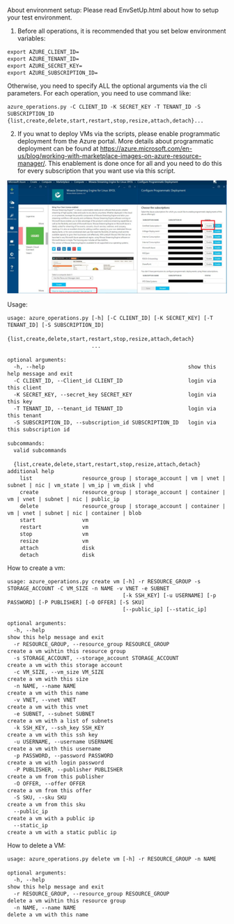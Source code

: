 About environment setup: Please read EnvSetUp.html about how to setup your test environment.

1. Before all operations, it is recommended that you set below environment variables:

```Shell
export AZURE_CLIENT_ID=
export AZURE_TENANT_ID=
export AZURE_SECRET_KEY=
export AZURE_SUBSCRIPTION_ID=
```

Otherwise, you need to specify ALL the optional arguments via the cli parameters. For each operation, you need to use command like:

```Shell
azure_operations.py -C CLIENT_ID -K SECRET_KEY -T TENANT_ID -S SUBSCRIPTION_ID {list,create,delete,start,restart,stop,resize,attach,detach}...
```

2. If  you wnat to deploy VMs via the scripts, please enable programmatic deployment from the Azure portal. More details about programmatic deployment can be found at https://azure.microsoft.com/en-us/blog/working-with-marketplace-images-on-azure-resource-manager/. This enablement is done once for all and you need to do this for every subscription that you want use via this script.

![image](https://github.com/songyangeric/azure/raw/master/programmatic_deployment.png)

Usage:
```Shell
usage: azure_operations.py [-h] [-C CLIENT_ID] [-K SECRET_KEY] [-T TENANT_ID] [-S SUBSCRIPTION_ID]     
                           {list,create,delete,start,restart,stop,resize,attach,detach}
                           ...

optional arguments:
  -h, --help                                              show this help message and exit
  -C CLIENT_ID, --Client_id CLIENT_ID                     login via this client
  -K SECRET_KEY, --secret_key SECRET_KEY                  login via this key
  -T TENANT_ID, --tenant_id TENANT_ID                     login via this tenant
  -S SUBSCRIPTION_ID, --subscription_id SUBSCRIPTION_ID   login via this subscription id

subcommands:
  valid subcommands

  {list,create,delete,start,restart,stop,resize,attach,detach}     additional help
    list                resource_group | storage_account | vm | vnet | subnet | nic | vm_state | vm_ip | vm_disk | vhd
    create              resource_group | storage_account | container | vm | vnet | subnet | nic | public_ip
    delete              resource_group | storage_account | container | vm | vnet | subnet | nic | container | blob
    start               vm
    restart             vm
    stop                vm
    resize              vm
    attach              disk
    detach              disk
```
How to create a vm:
```Shell
usage: azure_operations.py create vm [-h] -r RESOURCE_GROUP -s STORAGE_ACCOUNT -C VM_SIZE -n NAME -v VNET -e SUBNET
                                     [-k SSH_KEY] [-u USERNAME] [-p PASSWORD] [-P PUBLISHER] [-O OFFER] [-S SKU]
                                     [--public_ip] [--static_ip]

optional arguments:
  -h, --help                                                           show this help message and exit
  -r RESOURCE_GROUP, --resource_group RESOURCE_GROUP                   create a vm wihtin this resource group
  -s STORAGE_ACCOUNT, --storage_account STORAGE_ACCOUNT                create a vm with this storage account
  -c VM_SIZE, --vm_size VM_SIZE                                        create a vm with this size
  -n NAME, --name NAME                                                 create a vm with this name
  -v VNET, --vnet VNET                                                 create a vm with this vnet
  -e SUBNET, --subnet SUBNET                                           create a vm with a list of subnets
  -k SSH_KEY, --ssh_key SSH_KEY                                        create a vm with this ssh key
  -u USERNAME, --username USERNAME                                     create a vm with this username
  -p PASSWORD, --password PASSWORD                                     create a vm with login password
  -P PUBLISHER, --publisher PUBLISHER                                  create a vm from this publisher
  -O OFFER, --offer OFFER                                              create a vm from this offer
  -S SKU, --sku SKU                                                    create a vm from this sku
  --public_ip                                                          create a vm with a public ip
  --static_ip                                                          create a vm with a static public ip
```

How to delete a VM:
```Shell
usage: azure_operations.py delete vm [-h] -r RESOURCE_GROUP -n NAME

optional arguments:
  -h, --help                                                            show this help message and exit             
  -r RESOURCE_GROUP, --resource_group RESOURCE_GROUP                    delete a vm wihtin this resource group
  -n NAME, --name NAME                                                  delete a vm with this name
```
